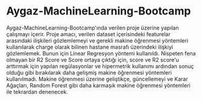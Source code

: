 # Aygaz-MachineLearning-Bootcamp
Aygaz-MachineLearning-Bootcamp'ında verilen proje üzerine yapılan çalışmayı içerir. Proje amacı, verilen dataset içerisindeki featurelar arasındaki ilişkileri gözlemlemeyi ve gerekli makine öğrenmesi yöntemleri kullanılarak charge olarak bilinen hastane masrafı üzerindeki ilişkiyi gözlemlemek.
Bunun için Linear Regresyon yöntemi kullanıldı. Nispeten fena olmayan bir R2 Score ve Score ortaya çıktığı için, score ve R2 score'u arttırmak için yapılan regülasyonlar ve hipermetrik kullanımı ardından sonuç olduğu gibi bırakılarak daha gelişmiş makine öğrenmesi yöntemleri kullanılmadı.
Makine öğrenmesi üzerine geliştikçe, güncellemeyi ve Karar Ağaçları, Random Forest gibi daha karmaşık makine öğrenmesi yöntemleri ile tekrardan denenecek.
